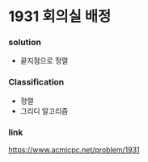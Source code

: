 # 1931 회의실 배정

### solution
* 끝지점으로 정렬

### Classification
* 정렬
* 그리디 알고리즘

### link
https://www.acmicpc.net/problem/1931